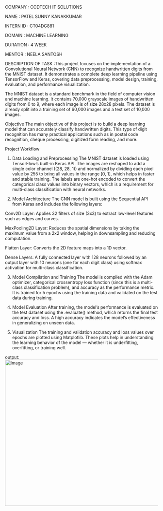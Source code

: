 COMPANY : CODTECH IT SOLUTIONS

NAME : PATEL SUNNY KANAKKUMAR

INTERN ID : CT04DG881

DOMAIN : MACHINE LEARNING

DURATION : 4 WEEK

MENTOR : NEELA SANTOSH

DESCRIPTION OF TASK :This project focuses on the implementation of a Convolutional Neural Network (CNN) to recognize handwritten digits from the MNIST dataset. It demonstrates a complete deep learning pipeline using TensorFlow and Keras, covering data preprocessing, model design, training, evaluation, and performance visualization.

The MNIST dataset is a standard benchmark in the field of computer vision and machine learning. It contains 70,000 grayscale images of handwritten digits from 0 to 9, where each image is of size 28x28 pixels. The dataset is already split into a training set of 60,000 images and a test set of 10,000 images.
 
Objective
The main objective of this project is to build a deep learning model that can accurately classify handwritten digits. This type of digit recognition has many practical applications such as in postal code recognition, cheque processing, digitized form reading, and more.
 
 Project Workflow
1. Data Loading and Preprocessing
The MNIST dataset is loaded using TensorFlow’s built-in Keras API. The images are reshaped to add a single color channel ((28, 28, 1)) and normalized by dividing each pixel value by 255 to bring all values in the range [0, 1], which helps in faster and stable training. The labels are one-hot encoded to convert the categorical class values into binary vectors, which is a requirement for multi-class classification with neural networks.

2. Model Architecture
The CNN model is built using the Sequential API from Keras and includes the following layers:

Conv2D Layer: Applies 32 filters of size (3x3) to extract low-level features such as edges and curves.

MaxPooling2D Layer: Reduces the spatial dimensions by taking the maximum value from a 2x2 window, helping in downsampling and reducing computation.

Flatten Layer: Converts the 2D feature maps into a 1D vector.

Dense Layers: A fully connected layer with 128 neurons followed by an output layer with 10 neurons (one for each digit class) using softmax activation for multi-class classification.

3. Model Compilation and Training
The model is compiled with the Adam optimizer, categorical crossentropy loss function (since this is a multi-class classification problem), and accuracy as the performance metric. It is trained for 5 epochs using the training data and validated on the test data during training.

4. Model Evaluation
After training, the model’s performance is evaluated on the test dataset using the .evaluate() method, which returns the final test accuracy and loss. A high accuracy indicates the model’s effectiveness in generalizing on unseen data.

5. Visualization
The training and validation accuracy and loss values over epochs are plotted using Matplotlib. These plots help in understanding the learning behavior of the model — whether it is underfitting, overfitting, or training well.


output:<img width="640" height="480" alt="Image" src="https://github.com/user-attachments/assets/636c5e9d-44a2-4f0f-9216-716690161fd6" />
